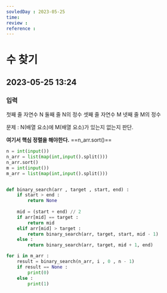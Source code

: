 ```yaml
---
sovledDay : 2023-05-25
time: 
review : 
reference : 
---
```


# 수 찾기
## 2023-05-25 13:24 

### 입력
첫째 줄 자연수 N 
둘째 줄 N의 정수
셋째 줄 자연수 M
넷째 줄 M의 정수 

문제 : N(배열 요소)에 M(배열 요소)가 있는지 없는지 판단.

**여기서 핵심 정렬을 해야한다.** 
==n_arr.sort()==
```python
n = int(input())
n_arr = list(map(int,input().split()))
n_arr.sort()
m = int(input())
m_arr = list(map(int,input().split()))


def binary_search(arr , target , start, end) :
    if start > end :
        return None
    
    mid = (start + end) // 2
    if arr[mid] == target :
        return mid
    elif arr[mid] > target :
        return binary_search(arr, target, start, mid - 1)
    else :
        return binary_search(arr, target, mid + 1, end)

for i in m_arr :
    result = binary_search(n_arr, i , 0 , n - 1)
    if result == None :
        print(0)
    else :
        print(1)
    
```